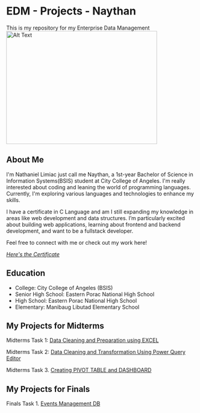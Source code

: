 # EDM - Projects - Naythan
This is my repository for my Enterprise Data Management
<img src="Images/годжо.gif" alt="Alt Text" width="400" height="300">
## About Me
I'm Nathaniel Limiac just call me Naythan, a 1st-year Bachelor of Science in Information Systems(BSIS) student at City College of Angeles. I'm really interested about coding and leaning the world of programming languages. Currently, I'm exploring various languages and technologies to enhance my skills.

I have a certificate in C Language and am I still expanding my knowledge in areas like web development and data structures. I’m particularly excited about building web applications, learning about frontend and backend development, and want to be a fullstack developer.

Feel free to connect with me or check out my work here!

[*Here's the Certificate*](Certificate/Partner-_CLA_-_Programming_Essentials_in_C_certificate_nlimiac24-0228-cca-edu-ph_937351ad-c137-4407-9169-5046bf2376d6.pdf)
## Education
- College: City College of Angeles (BSIS)
- Senior High School: Eastern Porac National High School
- High School: Eastern Porac National High School
- Elementary: Manibaug Libutad Elementary School
## My Projects for Midterms
Midterms Task 1: [Data Cleaning and Preparation using EXCEL](https://github.com/NaythanIsME/EDM-Portfolio/tree/main/Midterm%20Task%201)

Midterms Task 2: [Data Cleaning and Transformation Using Power Query Editor](https://github.com/NaythanIsME/EDM-Portfolio/tree/main/Midterm%20Task%202)

Midterms Task 3. [Creating PIVOT TABLE and DASHBOARD](https://github.com/NaythanIsME/EDM-Portfolio/tree/main/Midterm%20Task%203)

## My Projects for Finals
Finals Task 1. [Events Management DB](https://github.com/NaythanIsME/EDM-Portfolio/tree/main/Finals%20Task%201)
